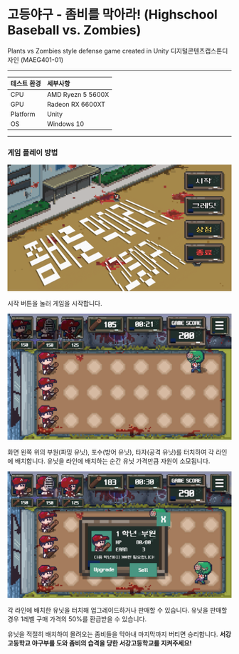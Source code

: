 # 고등야구 - 좀비를 막아라! (Highschool Baseball vs. Zombies)
Plants vs Zombies style defense game created in Unity
디지털콘텐츠캡스톤디자인 (MAEG401-01)

---

|테스트 환경|세부사항|
|:---|:---|
| CPU| AMD Ryezn 5 5600X|
| GPU| Radeon RX 6600XT|
| Platform| Unity|
| OS| Windows 10|

---

### 게임 플레이 방법

![play screenshot](./Images/Title.png)

시작 버튼을 눌러 게임을 시작합니다.

![play screenshot](./Images/Play.png)

화면 왼쪽 위의 부원(파밍 유닛), 포수(방어 유닛), 타자(공격 유닛)를 터치하여 각 라인에 배치합니다.
유닛을 라인에 배치하는 순간 유닛 가격만큼 자원이 소모됩니다.

![play screenshot](./Images/Upgrade.png)

각 라인에 배치한 유닛을 터치해 업그레이드하거나 판매할 수 있습니다.
유닛을 판매할 경우 1레벨 구매 가격의 50%를 환급받을 수 있습니다.

유닛을 적절히 배치하여 몰려오는 좀비들을 막아내 마지막까지 버티면 승리합니다.
**서강고등학교 야구부를 도와 좀비의 습격을 당한 서강고등학교를 지켜주세요!**
